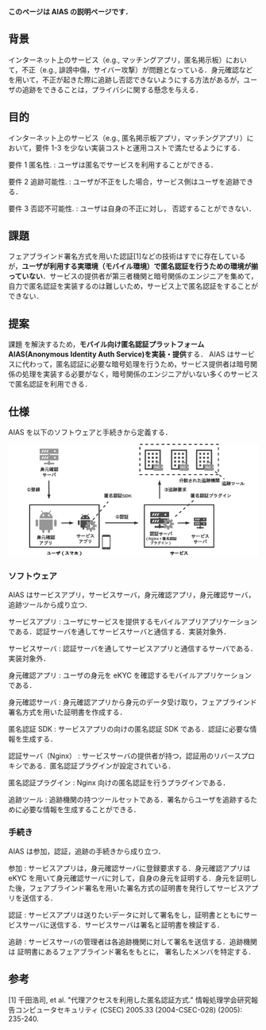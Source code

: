 **このページは AIAS の説明ページです．**

## 背景

インターネット上のサービス（e.g., マッチングアプリ，匿名掲示板）において，不正（e.g., 誹謗中傷，サイバー攻撃）が問題となっている．身元確認などを用いて，不正が起きた際に追跡し否認できないようにする方法があるが，ユーザの追跡をできることは，プライバシに関する懸念を与える．

## 目的

インターネット上のサービス（e.g., 匿名掲示板アプリ，マッチングアプリ）において，要件 1-3 を少ない実装コストと運用コストで満たせるようにする．

要件 1 匿名性.
: ユーザは匿名でサービスを利用することができる．

要件 2 追跡可能性.
: ユーザが不正をした場合，サービス側はユーザを追跡できる．

要件 3 否認不可能性.
: ユーザは自身の不正に対し， 否認することができない．

## 課題

フェアブラインド署名方式を用いた認証[1]などの技術はすでに存在しているが，**ユーザが利用する実環境（モバイル環境）で匿名認証を行うための環境が揃っていない**．サービスの提供者が第三者機関と暗号関係のエンジニアを集めて，自力で匿名認証を実装するのは難しいため，サービス上で匿名認証をすることができない．

## 提案

課題 を解決するため，**モバイル向け匿名認証プラットフォーム AIAS(Anonymous Identity Auth Service)を実装・提供**する．
AIAS はサービスに代わって，匿名認証に必要な暗号処理を行うため，サービス提供者は暗号関係の処理を実装する必要がなく，暗号関係のエンジニアがいない多くのサービスで匿名認証を利用できる．

## 仕様

AIAS を以下のソフトウェアと手続きから定義する．

![AIASのソフトウェアと手順](img/aias.png)

### ソフトウェア

AIAS はサービスアプリ，サービスサーバ，身元確認アプリ，身元確認サーバ，追跡ツールから成り立つ．

サービスアプリ
: ユーザにサービスを提供するモバイルアプリアプリケーションである．認証サーバを通してサービスサーバと通信する．実装対象外．

サービスサーバ
: 認証サーバを通してサービスアプリと通信するサーバである．実装対象外．

身元確認アプリ
: ユーザの身元を eKYC を確認するモバイルアプリケーションである．

身元確認サーバ
: 身元確認アプリから身元のデータ受け取り，フェアブラインド署名方式を用いた証明書を作成する．

匿名認証 SDK
: サービスアプリの向けの匿名認証 SDK である．認証に必要な情報を生成する．

認証サーバ（Nginx）
: サービスサーバの提供者が持つ，認証用のリバースプロキシである．匿名認証プラグインが設定されている．

匿名認証プラグイン
: Nginx 向けの匿名認証を行うプラグインである．

追跡ツール
: 追跡機関の持つツールセットである．署名からユーザを追跡するために必要な情報を生成することができる．

### 手続き

AIAS は参加，認証，追跡の手続きから成り立つ．

参加
: サービスアプリは，身元確認サーバに登録要求する．身元確認アプリは eKYC を用いて身元確認サーバに対して，自身の身元を証明する．身元を証明した後，フェアブラインド署名を用いた署名方式の証明書を発行してサービスアプリを送信する．

認証
: サービスアプリは送りたいデータに対して署名をし，証明書とともにサービスサーバに送信する．サービスサーバは署名と証明書を検証する．

追跡
: サービスサーバの管理者は各追跡機関に対して署名を送信する．追跡機関 は 証明書にあるフェアブラインド署名をもとに， 署名したメンバを特定する．

## 参考

[1] 千田浩司, et al. "代理アクセスを利用した匿名認証方式." 情報処理学会研究報告コンピュータセキュリティ (CSEC) 2005.33 (2004-CSEC-028) (2005): 235-240.
